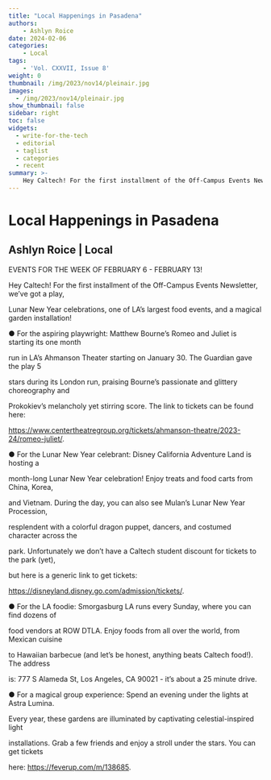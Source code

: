 ```yaml
---
title: "Local Happenings in Pasadena"
authors: 
    - Ashlyn Roice
date: 2024-02-06
categories:
    - Local
tags:
    - 'Vol. CXXVII, Issue 8'
weight: 0
thumbnail: /img/2023/nov14/pleinair.jpg
images:
  - /img/2023/nov14/pleinair.jpg
show_thumbnail: false
sidebar: right
toc: false
widgets:
  - write-for-the-tech
  - editorial
  - taglist
  - categories
  - recent
summary: >-
    Hey Caltech! For the first installment of the Off-Campus Events Newsletter, we’ve got a play,
---
```



# Local Happenings in Pasadena


## Ashlyn Roice | Local

EVENTS FOR THE WEEK OF FEBRUARY 6 - FEBRUARY 13!

Hey Caltech! For the first installment of the Off-Campus Events Newsletter, we’ve got a play,

Lunar New Year celebrations, one of LA’s largest food events, and a magical garden installation!

● For the aspiring playwright: Matthew Bourne’s Romeo and Juliet is starting its one month

run in LA’s Ahmanson Theater starting on January 30. The Guardian gave the play 5

stars during its London run, praising Bourne’s passionate and glittery choreography and

Prokokiev’s melancholy yet stirring score. The link to tickets can be found here:

https://www.centertheatregroup.org/tickets/ahmanson-theatre/2023-24/romeo-juliet/.

● For the Lunar New Year celebrant: Disney California Adventure Land is hosting a

month-long Lunar New Year celebration! Enjoy treats and food carts from China, Korea,

and Vietnam. During the day, you can also see Mulan’s Lunar New Year Procession,

resplendent with a colorful dragon puppet, dancers, and costumed character across the

park. Unfortunately we don’t have a Caltech student discount for tickets to the park (yet),

but here is a generic link to get tickets:

https://disneyland.disney.go.com/admission/tickets/.

● For the LA foodie: Smorgasburg LA runs every Sunday, where you can find dozens of

food vendors at ROW DTLA. Enjoy foods from all over the world, from Mexican cuisine

to Hawaiian barbecue (and let’s be honest, anything beats Caltech food!). The address

is: 777 S Alameda St, Los Angeles, CA 90021 - it’s about a 25 minute drive.

● For a magical group experience: Spend an evening under the lights at Astra Lumina.

Every year, these gardens are illuminated by captivating celestial-inspired light

installations. Grab a few friends and enjoy a stroll under the stars. You can get tickets

here: https://feverup.com/m/138685.
